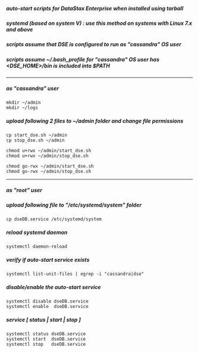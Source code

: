 ##### auto-start scripts for DataStax Enterprise when installed using tarball

##### systemd (based on system V) : use this method on systems with Linux 7.x and above

##### scripts assume that DSE is configured to run as "cassandra" OS user

##### scripts assume ~/.bash_profile for "cassandra" OS user has <DSE_HOME>/bin is included into $PATH

---

##### as "cassandra" user

```
mkdir ~/admin
mkdir ~/logs
```

##### upload following 2 files to ~/admin folder and change file permissions

```
cp start_dse.sh ~/admin
cp stop_dse.sh ~/admin
```

```
chmod u+rwx ~/admin/start_dse.sh
chmod u+rwx ~/admin/stop_dse.sh

chmod go-rwx ~/admin/start_dse.sh
chmod go-rwx ~/admin/stop_dse.sh
```

---

##### as "root" user

##### upload following file to "/etc/systemd/system" folder

```
cp dseDB.service /etc/systemd/system
```

##### reload systemd daemon

```
systemctl daemon-reload
```

##### verify if auto-start service exists
```
systemctl list-unit-files | egrep -i "cassandra|dse"
```

##### disable/enable the auto-start service

```
systemctl disable dseDB.service
systemctl enable  dseDB.service
```

##### service [ status | start | stop ]
```
systemctl status dseDB.service
systemctl start  dseDB.service
systemctl stop   dseDB.service
```
